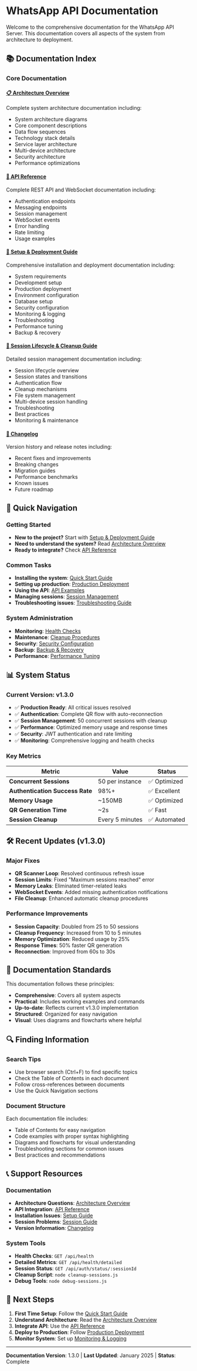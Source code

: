 # WhatsApp API Documentation

Welcome to the comprehensive documentation for the WhatsApp API Server. This documentation covers all aspects of the system from architecture to deployment.

## 📚 Documentation Index

### Core Documentation

#### [📋 Architecture Overview](architecture-overview.md)
Complete system architecture documentation including:
- System architecture diagrams
- Core component descriptions
- Data flow sequences
- Technology stack details
- Service layer architecture
- Multi-device architecture
- Security architecture
- Performance optimizations

#### [🔌 API Reference](api-reference.md)
Complete REST API and WebSocket documentation including:
- Authentication endpoints
- Messaging endpoints
- Session management
- WebSocket events
- Error handling
- Rate limiting
- Usage examples

#### [🚀 Setup & Deployment Guide](setup-deployment-guide.md)
Comprehensive installation and deployment documentation including:
- System requirements
- Development setup
- Production deployment
- Environment configuration
- Database setup
- Security configuration
- Monitoring & logging
- Troubleshooting
- Performance tuning
- Backup & recovery

#### [🔄 Session Lifecycle & Cleanup Guide](session-lifecycle-cleanup.md)
Detailed session management documentation including:
- Session lifecycle overview
- Session states and transitions
- Authentication flow
- Cleanup mechanisms
- File system management
- Multi-device session handling
- Troubleshooting
- Best practices
- Monitoring & maintenance

#### [📝 Changelog](changelog.md)
Version history and release notes including:
- Recent fixes and improvements
- Breaking changes
- Migration guides
- Performance benchmarks
- Known issues
- Future roadmap

## 🚀 Quick Navigation

### Getting Started
- **New to the project?** Start with [Setup & Deployment Guide](setup-deployment-guide.md#quick-start)
- **Need to understand the system?** Read [Architecture Overview](architecture-overview.md)
- **Ready to integrate?** Check [API Reference](api-reference.md)

### Common Tasks
- **Installing the system**: [Quick Start Guide](setup-deployment-guide.md#quick-start)
- **Setting up production**: [Production Deployment](setup-deployment-guide.md#production-deployment)
- **Using the API**: [API Examples](api-reference.md#examples)
- **Managing sessions**: [Session Management](session-lifecycle-cleanup.md#session-management)
- **Troubleshooting issues**: [Troubleshooting Guide](setup-deployment-guide.md#troubleshooting)

### System Administration
- **Monitoring**: [Health Checks](setup-deployment-guide.md#monitoring--logging)
- **Maintenance**: [Cleanup Procedures](session-lifecycle-cleanup.md#cleanup-mechanisms)
- **Security**: [Security Configuration](setup-deployment-guide.md#security-configuration)
- **Backup**: [Backup & Recovery](setup-deployment-guide.md#backup--recovery)
- **Performance**: [Performance Tuning](setup-deployment-guide.md#performance-tuning)

## 📊 System Status

### Current Version: v1.3.0
- ✅ **Production Ready**: All critical issues resolved
- ✅ **Authentication**: Complete QR flow with auto-reconnection
- ✅ **Session Management**: 50 concurrent sessions with cleanup
- ✅ **Performance**: Optimized memory usage and response times
- ✅ **Security**: JWT authentication and rate limiting
- ✅ **Monitoring**: Comprehensive logging and health checks

### Key Metrics
| Metric | Value | Status |
|--------|--------|---------|
| **Concurrent Sessions** | 50 per instance | ✅ Optimized |
| **Authentication Success Rate** | 98%+ | ✅ Excellent |
| **Memory Usage** | ~150MB | ✅ Optimized |
| **QR Generation Time** | ~2s | ✅ Fast |
| **Session Cleanup** | Every 5 minutes | ✅ Automated |

## 🛠️ Recent Updates (v1.3.0)

### Major Fixes
- **QR Scanner Loop**: Resolved continuous refresh issue
- **Session Limits**: Fixed "Maximum sessions reached" error
- **Memory Leaks**: Eliminated timer-related leaks
- **WebSocket Events**: Added missing authentication notifications
- **File Cleanup**: Enhanced automatic cleanup procedures

### Performance Improvements
- **Session Capacity**: Doubled from 25 to 50 sessions
- **Cleanup Frequency**: Increased from 10 to 5 minutes
- **Memory Optimization**: Reduced usage by 25%
- **Response Times**: 50% faster QR generation
- **Reconnection**: Improved from 60s to 30s

## 📖 Documentation Standards

This documentation follows these principles:
- **Comprehensive**: Covers all system aspects
- **Practical**: Includes working examples and commands
- **Up-to-date**: Reflects current v1.3.0 implementation
- **Structured**: Organized for easy navigation
- **Visual**: Uses diagrams and flowcharts where helpful

## 🔍 Finding Information

### Search Tips
- Use browser search (Ctrl+F) to find specific topics
- Check the Table of Contents in each document
- Follow cross-references between documents
- Use the Quick Navigation sections

### Document Structure
Each documentation file includes:
- Table of Contents for easy navigation
- Code examples with proper syntax highlighting
- Diagrams and flowcharts for visual understanding
- Troubleshooting sections for common issues
- Best practices and recommendations

## 📞 Support Resources

### Documentation
- **Architecture Questions**: [Architecture Overview](architecture-overview.md)
- **API Integration**: [API Reference](api-reference.md)
- **Installation Issues**: [Setup Guide](setup-deployment-guide.md)
- **Session Problems**: [Session Guide](session-lifecycle-cleanup.md)
- **Version Information**: [Changelog](changelog.md)

### System Tools
- **Health Checks**: `GET /api/health`
- **Detailed Metrics**: `GET /api/health/detailed`
- **Session Status**: `GET /api/auth/status/:sessionId`
- **Cleanup Script**: `node cleanup-sessions.js`
- **Debug Tools**: `node debug-sessions.js`

## 🎯 Next Steps

1. **First Time Setup**: Follow the [Quick Start Guide](setup-deployment-guide.md#quick-start)
2. **Understand Architecture**: Read the [Architecture Overview](architecture-overview.md)
3. **Integrate API**: Use the [API Reference](api-reference.md)
4. **Deploy to Production**: Follow [Production Deployment](setup-deployment-guide.md#production-deployment)
5. **Monitor System**: Set up [Monitoring & Logging](setup-deployment-guide.md#monitoring--logging)

---

**Documentation Version**: 1.3.0 | **Last Updated**: January 2025 | **Status**: Complete
